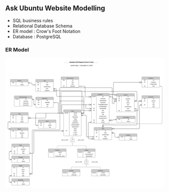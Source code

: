 ## Ask Ubuntu Website Modelling
+ SQL business rules
+ Relational Database Schema
+ ER model : Crow's Foot Notation
+ Database : PostgreSQL

### ER Model
![Use Case Diagram](https://github.com/nermiin/AskUbuntu_PostgreSQL/blob/master/VB.png)

